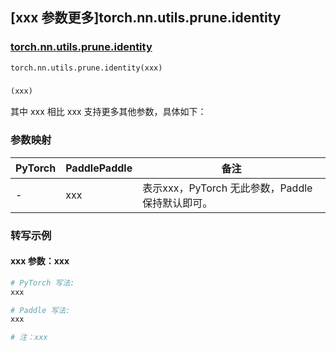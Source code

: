 ## [xxx 参数更多]torch.nn.utils.prune.identity

### [torch.nn.utils.prune.identity](https://pytorch.org/docs/stable/generated/torch.nn.utils.prune.identity.html#torch.nn.utils.prune.identity)

```python
torch.nn.utils.prune.identity(xxx)
```

### []()

```python
(xxx)
```

其中 xxx 相比 xxx 支持更多其他参数，具体如下：

### 参数映射

| PyTorch | PaddlePaddle | 备注 |
| ------- | ------------ | ---- |
|    -    |    xxx    | 表示xxx，PyTorch 无此参数，Paddle 保持默认即可。 |

### 转写示例

#### xxx 参数：xxx
``` python
# PyTorch 写法:
xxx

# Paddle 写法:
xxx

# 注：xxx
```
